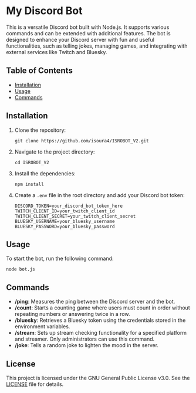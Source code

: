 # My Discord Bot

This is a versatile Discord bot built with Node.js. It supports various commands and can be extended with additional features. The bot is designed to enhance your Discord server with fun and useful functionalities, such as telling jokes, managing games, and integrating with external services like Twitch and Bluesky.

## Table of Contents

- [Installation](#installation)
- [Usage](#usage)
- [Commands](#commands)

## Installation

1. Clone the repository:
   ```
   git clone https://github.com/isoura4/ISROBOT_V2.git
   ```
2. Navigate to the project directory:
   ```
   cd ISROBOT_V2
   ```
3. Install the dependencies:
   ```
   npm install
   ```
4. Create a `.env` file in the root directory and add your Discord bot token:
   ```
   DISCORD_TOKEN=your_discord_bot_token_here
   TWITCH_CLIENT_ID=your_twitch_client_id TWITCH_CLIENT_SECRET=your_twitch_client_secret BLUESKY_USERNAME=your_bluesky_username
   BLUESKY_PASSWORD=your_bluesky_password
   ```

## Usage

To start the bot, run the following command:
```
node bot.js
```

## Commands

- **/ping**: Measures the ping between the Discord server and the bot.
- **/count**: Starts a counting game where users must count in order without repeating numbers or answering twice in a row.
- **/bluesky**: Retrieves a Bluesky token using the credentials stored in the environment variables.
- **/stream**: Sets up stream checking functionality for a specified platform and streamer. Only administrators can use this command.
- **/joke**: Tells a random joke to lighten the mood in the server.

## License

This project is licensed under the GNU General Public License v3.0. See the [LICENSE](LICENSE) file for details.